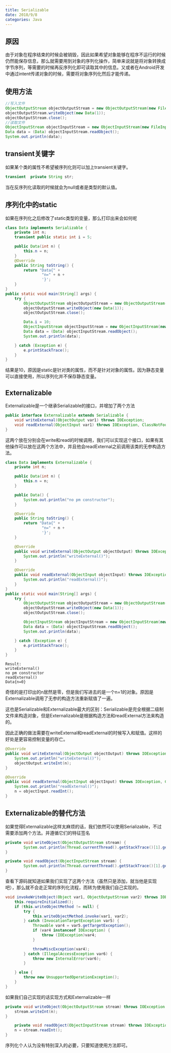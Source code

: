```yaml
---
title: Serializable
date: 2018/9/8
categories: Java
---
```


## 原因
由于对象在程序结束的时候会被销毁，因此如果希望对象能够在程序不运行的时候仍然能保存信息，那么就需要用到对象的序列化操作，简单来说就是将对象转换成字节序列，等需要的时候再反序列化即可读取其中的信息。又或者在Android开发中通过intent传递对象的时候，需要将对象序列化然后才能传递。

## 使用方法
```java
//写入文件
ObjectOutputStream objectOutputStream = new ObjectOutputStream(new FileOutputStream("test.obj"));
objectOutputStream.writeObject(new Data(1));
objectOutputStream.close();
//读取文件
ObjectInputStream objectInputStream = new ObjectInputStream(new FileInputStream("test.obj"));
Data data = (Data) objectInputStream.readObject();
System.out.println(data);
```
## transient关键字
如果某个类的属性不希望被序列化则可以加上transient关键字。
```java
transient  private String str;
```
当在反序列化读取的时候就会为null或者是类型的默认值。

## 序列化中的static
如果在序列化之后修改了static类型的变量，那么打印出来会如何呢
```java
class Data implements Serializable {
    private int n;
    transient public static int i = 5;

    public Data(int n) {
        this.n = n;
    }
    @Override
    public String toString() {
        return "Data{" +
                "n=" + n +
                '}';
    }
}
public static void main(String[] args) {
    try {
        ObjectOutputStream objectOutputStream = new ObjectOutputStream(new FileOutputStream("test.obj"));
        objectOutputStream.writeObject(new Data(1));
        objectOutputStream.close();

        Data.i = 10;
        ObjectInputStream objectInputStream = new ObjectInputStream(new FileInputStream("test.obj"));
        Data data = (Data) objectInputStream.readObject();
        System.out.println(data);

    } catch (Exception e) {
        e.printStackTrace();
    }
}
```
结果是10，原因是static是针对类的属性，而不是针对对象的属性。因为静态变量可以直接使用，所以序列化并不保存静态变量。

## Externalizable
Externalizable是一个继承Serializable的接口，并增加了两个方法
```java
public interface Externalizable extends Serializable {
    void writeExternal(ObjectOutput var1) throws IOException;
    void readExternal(ObjectInput var1) throws IOException, ClassNotFoundException;
}
```
这两个放在分别会在write和read的时候调用，我们可以实现这个接口，如果有其他操作可以放在这两个方法中，并且他会readExternal之前调用该类的无参构造方法。
```java
class Data implements Externalizable {
    private int n;

    public Data(int n) {
        this.n = n;
    }

    public Data() {
        System.out.println("no pm constructor");
    }

    @Override
    public String toString() {
        return "Data{" +
                "n=" + n +
                '}';
    }

    @Override
    public void writeExternal(ObjectOutput objectOutput) throws IOException {
        System.out.println("writeExternal()");
    }

    @Override
    public void readExternal(ObjectInput objectInput) throws IOException, ClassNotFoundException {
        System.out.println("readExternal()");
    }
}
public static void main(String[] args) {
    try {
        ObjectOutputStream objectOutputStream = new ObjectOutputStream(new FileOutputStream("test.obj"));
        objectOutputStream.writeObject(new Data(1));
        objectOutputStream.close();

        ObjectInputStream objectInputStream = new ObjectInputStream(new FileInputStream("test.obj"));
        Data data = (Data) objectInputStream.readObject();
        System.out.println(data);

    } catch (Exception e) {
        e.printStackTrace();
    }
}
```
```
Result:
writeExternal()
no pm constructor
readExternal()
Data{n=0}
```
奇怪的是打印出的n居然是零，但是我们写进去的是一个n=1的对象。原因是Externalizable调用了无参的构造方法重新赋值了一遍。

这也是Serializable和Externalizable最大的区别：Serializable是完全根据二级制文件来构造对象，但是Externalizable是根据构造方法和readExternal方法来构造的。

因此正确的做法需要在writeExternal和readExternal的时候写入和赋值。这样的好处是更容易控制变量的存亡。

```java
@Override
public void writeExternal(ObjectOutput objectOutput) throws IOException {
    System.out.println("writeExternal()");
    objectOutput.writeInt(n);
}

@Override
public void readExternal(ObjectInput objectInput) throws IOException, ClassNotFoundException {
    System.out.println("readExternal()");
    n = objectInput.readInt();
}
```
## Externalizable的替代方法
如果觉得Externalizable这样太麻烦的话，我们依然可以使用Serializable，不过需要添加两个方法。并遵循它们的特征签名
```java
private void writeObject(ObjectOutputStream stream) {
        System.out.println(Thread.currentThread().getStackTrace()[1].getMethodName());
}

private void readObject(ObjectInputStream stream) {
        System.out.println(Thread.currentThread().getStackTrace()[1].getMethodName());
}
```
查看下源码就知道如果我们实现了这两个方法（虽然只是添加，就当他是实现吧），那么就不会走正常的序列化流程，而转为使用我们自己实现的。
```java
void invokeWriteObject(Object var1, ObjectOutputStream var2) throws IOException, UnsupportedOperationException {
    this.requireInitialized();
    if (this.writeObjectMethod != null) {
        try {
            this.writeObjectMethod.invoke(var1, var2);
        } catch (InvocationTargetException var5) {
            Throwable var4 = var5.getTargetException();
            if (var4 instanceof IOException) {
                throw (IOException)var4;
            }

            throwMiscException(var4);
        } catch (IllegalAccessException var6) {
            throw new InternalError(var6);
        }

    } else {
        throw new UnsupportedOperationException();
    }
}
```
如果我们自己实现的话实现方式和Externalizable一样
```java
private void writeObject(ObjectOutputStream stream) throws IOException {
    stream.writeInt(n);
}

    private void readObject(ObjectInputStream stream) throws IOException {
    n = stream.readInt();
}
```



序列化个人认为没有特别深入的必要，只要知道使用方法即可。